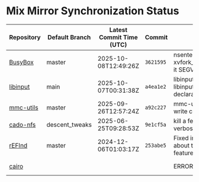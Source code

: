 # Mix Mirror Synchronization Status

| Repository | Default Branch | Latest Commit Time (UTC) | Commit | Message | Last Synced |
|---|---|---|---|---|---|
| [BusyBox](git@github.com:mix-mirror/busybox.git) | master | 2025-10-08T12:49:26Z | `3621595` | nsenter,unshare: don't use xvfork_parent_waits_and_exits(), it SEGVs on ppc64le | 2025-10-09T19:53:37Z |
| [libinput](git@github.com:mix-mirror/libinput.git) | main | 2025-10-07T00:31:38Z | `a4ea1e2` | libinput: Add libinput_event_gesture forward declaration | 2025-10-09T19:53:30Z |
| [mmc-utils](git@github.com:mix-mirror/mmc-utils.git) | master | 2025-09-26T12:57:24Z | `a92c227` | mmc-utils: Correctly handle write counter overflow status | 2025-10-09T19:53:24Z |
| [cado-nfs](git@github.com:mix-mirror/cado-nfs.git) | descent_tweaks | 2025-06-25T09:28:53Z | `9e1cf5a` | kill a few extra verbose_output_vfprintf | 2025-10-09T19:53:36Z |
| [rEFInd](git@github.com:mix-mirror/rEFInd.git) | master | 2024-12-06T01:03:17Z | `253abe5` | Fixed incorrect terminology about the Windows fast startup feature in documentation | 2025-10-09T19:53:29Z |
| [cairo](git@github.com:mix-mirror/cairo.git) |  |  |  | ERROR: push target: EOF | 2025-10-09T20:02:02Z |
